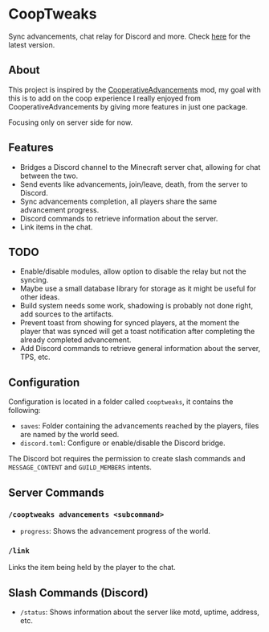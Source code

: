 # CoopTweaks

Sync advancements, chat relay for Discord and more. Check [here](https://github.com/Kyagara/CoopTweaks/actions) for the latest version.

## About

This project is inspired by the [CooperativeAdvancements](https://modrinth.com/mod/cooperative-advancements) mod, my
goal with this is to add on the coop experience I really enjoyed from CooperativeAdvancements by giving more features in just one package.

Focusing only on server side for now.

## Features

- Bridges a Discord channel to the Minecraft server chat, allowing for chat between the two.
- Send events like advancements, join/leave, death, from the server to Discord.
- Sync advancements completion, all players share the same advancement progress.
- Discord commands to retrieve information about the server.
- Link items in the chat.

## TODO

- Enable/disable modules, allow option to disable the relay but not the syncing.
- Maybe use a small database library for storage as it might be useful for other ideas.
- Build system needs some work, shadowing is probably not done right, add sources to the artifacts.
- Prevent toast from showing for synced players, at the moment the player that was synced will get a toast notification after completing the already completed advancement.
- Add Discord commands to retrieve general information about the server, TPS, etc.

## Configuration

Configuration is located in a folder called `cooptweaks`, it contains the following:

- `saves`: Folder containing the advancements reached by the players, files are named by the world seed.
- `discord.toml`: Configure or enable/disable the Discord bridge.

The Discord bot requires the permission to create slash commands and `MESSAGE_CONTENT` and `GUILD_MEMBERS` intents.

## Server Commands

### `/cooptweaks advancements <subcommand>`

- `progress`: Shows the advancement progress of the world.

### `/link`

Links the item being held by the player to the chat.

## Slash Commands (Discord)

- `/status`: Shows information about the server like motd, uptime, address, etc.
